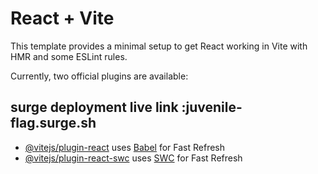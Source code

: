 # React + Vite

This template provides a minimal setup to get React working in Vite with HMR and some ESLint rules.

Currently, two official plugins are available:

## surge deployment live link :juvenile-flag.surge.sh

- [@vitejs/plugin-react](https://github.com/vitejs/vite-plugin-react/blob/main/packages/plugin-react/README.md) uses [Babel](https://babeljs.io/) for Fast Refresh
- [@vitejs/plugin-react-swc](https://github.com/vitejs/vite-plugin-react-swc) uses [SWC](https://swc.rs/) for Fast Refresh
